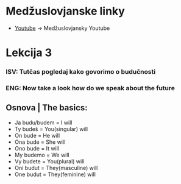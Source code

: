 # Medžuslovjanske linky

- [Youtube](https://www.youtube.com/@interslavicofficial) -> Medžuslovjansky Youtube

# Lekcija 3


### ISV: Tutčas pogledaj kako govorimo o budučnosti

### ENG: Now take a look how do we speak about the future


## Osnova | The basics:

- Ja budu/budem = I will
- Ty budeš = You(singular) will
- On bude = He will
- Ona bude = She will
- Ono bude = It will
- My budemo = We will
- Vy budete = You(plural) will
- Oni budut = They(masculine) will
- One budut = They(feminine) will